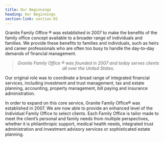 ```yaml
---
title: Our Beginnings
heading: Our Beginnings
section-link: section-02
---
```

Granite Family Office ® was established in 2007 to make the benefits of the family office concept available to a broader range of individuals and families. We provide these benefits to families and individuals, such as heirs and career professionals who are often too busy to handle the day-to-day demands of financial management.

> <center><i>Granite Family Office ® was founded in 2007 and today serves clients all over the United States.</i></center>

Our original role was to coordinate a broad range of integrated financial services, including investment and trust management, tax and estate planning, accounting, property management, bill paying and insurance administration.

In order to expand on this core service, Granite Family Office® was established in 2007. We are now able to provide an enhanced level of the Individual Family Office to select clients. Each Family Office is tailor made to meet the client’s personal and family needs from multiple perspectives, whether it is philanthropic support, medical health needs, integrated trust administration and investment advisory services or sophisticated estate planning.
